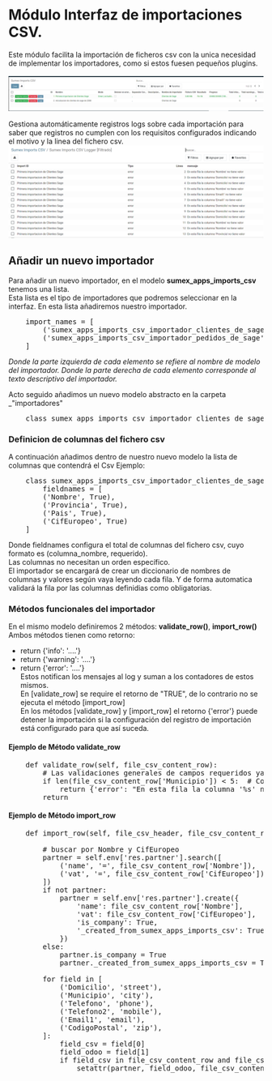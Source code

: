 # Módulo Interfaz de importaciones CSV.

Este módulo facilita la importación de ficheros csv con la unica necesidad de implementar los importadores, como si estos fuesen pequeños plugins.<br>
<br>
![static/description/screenshot.png](static/description/screenshot.png)
<br>

Gestiona automáticamente registros logs sobre cada importación para saber que registros no cumplen con los requisitos configurados indicando el motivo y la linea del fichero csv.<br>
![static/description/screenshot2.png](static/description/screenshot2.png)

## Añadir un nuevo importador
Para añadir un nuevo importador, en el modelo **sumex_apps_imports_csv** tenemos una lista.<br>
Esta lista es el tipo de importadores que podremos seleccionar en la interfaz.
En esta lista añadiremos nuestro importador.

<pre>    import_names = [
        ('sumex_apps_imports_csv_importador_clientes_de_sage', 'Clientes de Sage'),
        ('sumex_apps_imports_csv_importador_pedidos_de_sage', 'Pedidos'),
    ]</pre>


_Donde la parte izquierda de cada elemento se refiere al nombre de modelo del importador._
_Donde la parte derecha de cada elemento corresponde al texto descriptivo del importador._  

Acto seguido añadimos un nuevo modelo abstracto en la carpeta _"importadores"
<pre>    class sumex_apps_imports_csv_importador_clientes_de_sage(models.AbstractModel):</pre>

### Definicion de columnas del fichero csv
A continuación añadimos dentro de nuestro nuevo modelo la lista de columnas que contendrá el Csv
Ejemplo:  

<pre>    class sumex_apps_imports_csv_importador_clientes_de_sage(models.AbstractModel):
        fieldnames = [
        ('Nombre', True),    
        ('Provincia', True),
        ('Pais', True),
        ('CifEuropeo', True)
    ]</pre>

Donde fieldnames configura el total de columnas del fichero csv, cuyo formato es (columna_nombre, requerido).<br>
Las columnas no necesitan un orden específico.<br>
El importador se encargará de crear un diccionario de nombres de columnas y valores según vaya leyendo cada fila. Y de forma automatica validará la fila por las columnas definidias como obligatorias.<br>

### Métodos funcionales del importador

En el mismo modelo definiremos 2 métodos: **validate_row()**, **import_row()**  
Ambos métodos tienen como retorno:  

   - return {'info': '....'}  
   - return {'warning': '....'}  
   - return {'error': '....'}  
     Estos notifican los mensajes al log y suman a los contadores de estos mismos.<br>
     En [validate_row] se require el retorno de "TRUE", de lo contrario no se ejecuta el método [import_row]<br>
     En los métodos [validate_row] y [import_row] el retorno {'error'} puede detener la importación si la configuración del registro de importación está configurado para que así suceda.  

#### Ejemplo de Método validate_row

<pre>    def validate_row(self, file_csv_content_row):
        # Las validaciones generales de campos requeridos ya se realizan en el modelo de importaciones
        if len(file_csv_content_row['Municipio']) < 5:  # Comprobar que el municipio tiene al menos 5 caracteres
            return {'error': "En esta fila la columna '%s' no contiene un valor válido (se exige al menos 5 caracteres)" % 'Municipio'}
        return</pre>


#### Ejemplo de Método import_row
<pre>    def import_row(self, file_csv_header, file_csv_content_row):  

        # buscar por Nombre y CifEuropeo
        partner = self.env['res.partner'].search([
            ('name', '=', file_csv_content_row['Nombre']),
            ('vat', '=', file_csv_content_row['CifEuropeo']),
        ])
        if not partner:
            partner = self.env['res.partner'].create({
                'name': file_csv_content_row['Nombre'],
                'vat': file_csv_content_row['CifEuropeo'],
                'is_company': True,
                '_created_from_sumex_apps_imports_csv': True
            })
		else:
            partner.is_company = True
            partner._created_from_sumex_apps_imports_csv = True
    
        for field in [
            ('Domicilio', 'street'),
            ('Municipio', 'city'),
            ('Telefono', 'phone'),
            ('Telefono2', 'mobile'),
            ('Email1', 'email'),
            ('CodigoPostal', 'zip'),
        ]:
            field_csv = field[0]
            field_odoo = field[1]
            if field_csv in file_csv_content_row and file_csv_content_row[field_csv]:
                setattr(partner, field_odoo, file_csv_content_row[field_csv])        

</pre>
